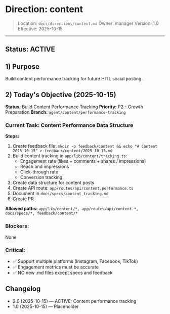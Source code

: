 # Direction: content

> Location: `docs/directions/content.md`
> Owner: manager
> Version: 1.0
> Effective: 2025-10-15

---

## Status: ACTIVE

## 1) Purpose
Build content performance tracking for future HITL social posting.

## 2) Today's Objective (2025-10-15)

**Status:** Build Content Performance Tracking
**Priority:** P2 - Growth Preparation
**Branch:** `agent/content/performance-tracking`

### Current Task: Content Performance Data Structure

**Steps:**
1. Create feedback file: `mkdir -p feedback/content && echo "# Content 2025-10-15" > feedback/content/2025-10-15.md`
2. Build content tracking in `app/lib/content/tracking.ts`:
   - Engagement rate (likes + comments + shares / impressions)
   - Reach and impressions
   - Click-through rate
   - Conversion tracking
3. Create data structure for content posts
4. Create API route: `app/routes/api/content.performance.ts`
5. Document in `docs/specs/content_tracking.md`
6. Create PR

**Allowed paths:** `app/lib/content/*, app/routes/api/content.*, docs/specs/*, feedback/content/*`

### Blockers:
None

### Critical:
- ✅ Support multiple platforms (Instagram, Facebook, TikTok)
- ✅ Engagement metrics must be accurate
- ✅ NO new .md files except specs and feedback

## Changelog
* 2.0 (2025-10-15) — ACTIVE: Content performance tracking
* 1.0 (2025-10-15) — Placeholder
